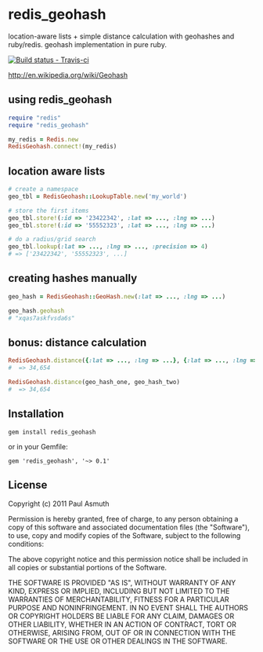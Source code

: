 redis_geohash
=============

location-aware lists + simple distance calculation with geohashes and ruby/redis. geohash implementation in pure ruby.

[ ![Build status - Travis-ci](https://secure.travis-ci.org/paulasmuth/redis_geohash.png) ](http://travis-ci.org/paulasmuth/redis_geohash)

http://en.wikipedia.org/wiki/Geohash


using redis_geohash
-------------------

```ruby
require "redis"
require "redis_geohash"

my_redis = Redis.new
RedisGeohash.connect!(my_redis)
```

location aware lists
--------------------

```ruby
# create a namespace
geo_tbl = RedisGeohash::LookupTable.new('my_world')

# store the first items
geo_tbl.store!(:id => '23422342', :lat => ..., :lng => ...)
geo_tbl.store!(:id => '55552323', :lat => ..., :lng => ...)

# do a radius/grid search
geo_tbl.lookup(:lat => ..., :lng => ..., :precision => 4)
# => ['23422342', '55552323', ...]
```

creating hashes manually
------------------------

```ruby
geo_hash = RedisGeohash::GeoHash.new(:lat => ..., :lng => ...)

geo_hash.geohash
# "xqas7askfvsda6s"
```

bonus: distance calculation
---------------------------

```ruby
RedisGeohash.distance({:lat => ..., :lng => ...}, {:lat => ..., :lng => ...})
#  => 34,654

RedisGeohash.distance(geo_hash_one, geo_hash_two)
#  => 34,654
```


Installation
------------

    gem install redis_geohash

or in your Gemfile:

    gem 'redis_geohash', '~> 0.1'


License
-------

Copyright (c) 2011 Paul Asmuth

Permission is hereby granted, free of charge, to any person obtaining
a copy of this software and associated documentation files (the
"Software"), to use, copy and modify copies of the Software, subject 
to the following conditions:

The above copyright notice and this permission notice shall be
included in all copies or substantial portions of the Software.

THE SOFTWARE IS PROVIDED "AS IS", WITHOUT WARRANTY OF ANY KIND,
EXPRESS OR IMPLIED, INCLUDING BUT NOT LIMITED TO THE WARRANTIES OF
MERCHANTABILITY, FITNESS FOR A PARTICULAR PURPOSE AND
NONINFRINGEMENT. IN NO EVENT SHALL THE AUTHORS OR COPYRIGHT HOLDERS BE
LIABLE FOR ANY CLAIM, DAMAGES OR OTHER LIABILITY, WHETHER IN AN ACTION
OF CONTRACT, TORT OR OTHERWISE, ARISING FROM, OUT OF OR IN CONNECTION
WITH THE SOFTWARE OR THE USE OR OTHER DEALINGS IN THE SOFTWARE.